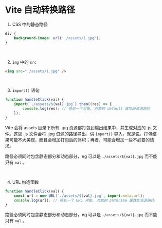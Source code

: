 # Vite 自动转换路径

1.  CSS 中的静态路径

```css
div {
    background-image: url('./assets/1.jpg');
}
```

<br>

2.  `img` 中的 `src`

```html
<img src="./assets/1.jpg" />
```

<br>

3.  `import()` 语句

```js
function handleClick(val) {
    import(`./assets/${val}.jpg`).then((res) => {
        console.log(res); // 得到一个对象, 对象的 default 属性即资源路径
    });
}
```

Vite 会将 assets 目录下所有 .jpg 资源都打包到输出结果中，并生成对应的 .js 文件。这些 .js 文件会将 .jpg 资源的路径导出，供 `import()` 导入。就是说，打包结果可能不大美观，而且会增加打包后的体积；再者，可能会增加一些不必要的请求。

路径必须同时包含静态部分和动态部分，eg 可以是 `./assets/${val}.jpg` 而不能只有 `val` 。

<br>

4.  URL 构造函数

```js
function handleClick(val) {
    const url = new URL(`./assets/${val}.jpg`, import.meta.url);
    console.log(url); // 得到一个 URL 对象, 对象的 pathname 属性即资源路径
}
```

路径必须同时包含静态部分和动态部分，eg 可以是 `./assets/${val}.jpg` 而不能只有 `val` 。

<br><br>
